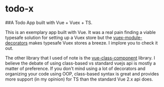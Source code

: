 # todo-x

##A Todo App built with Vue + Vuex + TS.

This is an exemplary app built with Vue. It was a real pain finding a viable typesafe solution for setting up a Vuex store but the [vuex-module-decorators](https://github.com/championswimmer/vuex-module-decorators) makes typesafe Vuex stores a breeze. I implore you to check it out.

The other library that I used of note is the [vue-class-component](https://github.com/vuejs/vue-class-component) library. I believe the debate of using class-based vs standard vuejs api is mostly a matter of preference. If you don't mind using a lot of decorators and organizing your code using OOP, class-based syntax is great and provides more support (in my opinion) for TS than the standard Vue 2.x api does.
